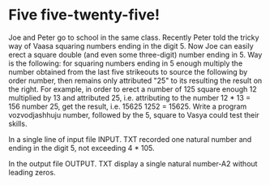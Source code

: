 # Five five-twenty-five!

Joe and Peter go to school in the same class. Recently Peter told the tricky way of Vaasa squaring numbers ending in the digit 5. Now Joe can easily erect a square double (and even some three-digit) number ending in 5. Way is the following: for squaring numbers ending in 5 enough multiply the number obtained from the last five strikeouts to source the following by order number, then remains only attributed "25" to its resulting the result on the right. For example, in order to erect a number of 125 square enough 12 multiplied by 13 and attributed 25, i.e. attributing to the number 12 * 13 = 156 number 25, get the result, i.e. 15625 1252 = 15625. Write a program vozvodjashhuju number, followed by the 5, square to Vasya could test their skills.

In a single line of input file INPUT. TXT recorded one natural number and ending in the digit 5, not exceeding 4 * 105.

In the output file OUTPUT. TXT display a single natural number-A2 without leading zeros.
